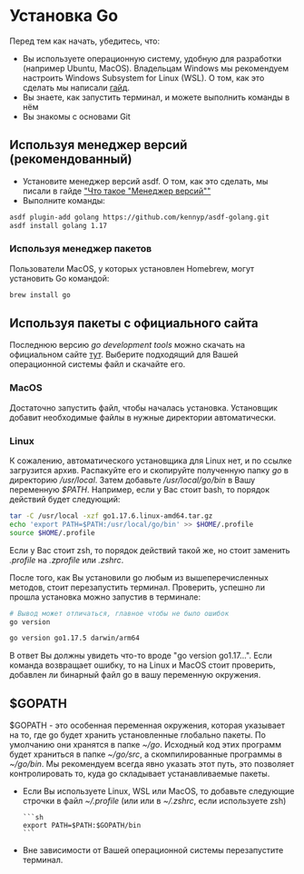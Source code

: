 # Установка Go

Перед тем как начать, убедитесь, что:

- Вы используете операционную систему, удобную для разработки (например Ubuntu,
  MacOS). Владельцам Windows мы рекомендуем настроить Windows Subsystem for
  Linux (WSL). О том, как это сделать мы написали
  [гайд](https://guides.hexlet.io/ubuntu-linux-in-windows/).
- Вы знаете, как запустить терминал, и можете выполнить команды в нём
- Вы знакомы с основами Git

## Используя менеджер версий (рекомендованный)

- Установите менеджер версий asdf. О том, как это сделать, мы писали в гайде
  ["Что такое "Менеджер версий""](https://guides.hexlet.io/version_managers/)
- Выполните команды:

```sh
asdf plugin-add golang https://github.com/kennyp/asdf-golang.git
asdf install golang 1.17
```

### Используя менеджер пакетов

Пользователи MacOS, у которых установлен Homebrew, могут установить Go командой:

```sh
brew install go
```

## Используя пакеты с официального сайта

Последнюю версию *go development tools* можно скачать на официальном сайте
[тут](https://go.dev/dl/). Выберите подходящий для Вашей операционной системы
файл и скачайте его.

### MacOS

Достаточно запустить файл, чтобы началась установка. Установщик добавит
необходимые файлы в нужные директории автоматически.

### Linux

К сожалению, автоматического установщика для
Linux нет, и по ссылке загрузится архив. Распакуйте его и скопируйте
полученную папку *go* в директорию */usr/local*. Затем
добавьте */usr/local/go/bin* в Вашу переменную *$PATH*.
Например, если у Вас стоит bash, то порядок действий будет следующий:

```sh
tar -C /usr/local -xzf go1.17.6.linux-amd64.tar.gz
echo 'export PATH=$PATH:/usr/local/go/bin' >> $HOME/.profile
source $HOME/.profile
```

Если у Вас стоит zsh, то порядок действий такой
же, но стоит заменить *.profile* на *.zprofile* или *.zshrc*.

После того, как Вы установили go любым из
вышеперечисленных методов, стоит перезапустить
терминал. Проверить, успешно ли прошла установка можно запустив в терминале:

```sh
# Вывод может отличаться, главное чтобы не было ошибок
go version

go version go1.17.5 darwin/arm64
```

В ответ Вы должны увидеть что-то вроде "go version go1.17…". Если команда
возвращает ошибку, то на Linux и MacOS стоит проверить, добавлен ли бинарный
файл go в вашу переменную окружения.

## $GOPATH

$GOPATH - это особенная переменная окружения, которая указывает на то,
где go будет хранить установленные глобально пакеты. По умолчанию они хранятся в
папке *~/go*. Исходный код этих программ будет храниться в папке *~/go/src*, а
скомпилированные программы в *~/go/bin*. Мы рекомендуем всегда явно указать этот
путь, это позволяет контролировать то, куда go складывает устанавливаемые
пакеты.

- Если Вы используете Linux, WSL или MacOS, то добавьте следующие строчки
  в файл *~/.profile* (или или в *~/.zshrc*, если используете zsh)

      ```sh
      export PATH=$PATH:$GOPATH/bin
      ```

- Вне зависимости от Вашей операционной системы перезапустите терминал.
